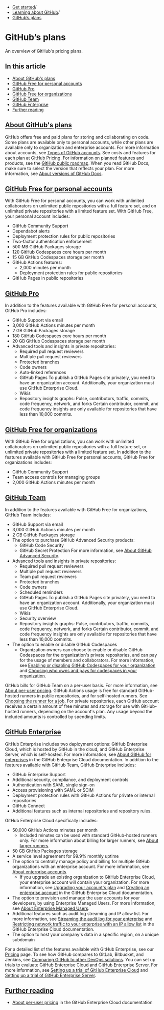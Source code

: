   * [Get started](https://docs.github.com/en/get-started "Get started")/
  * [Learning about GitHub](https://docs.github.com/en/get-started/learning-about-github "Learning about GitHub")/
  * [GitHub’s plans](https://docs.github.com/en/get-started/learning-about-github/githubs-plans "GitHub’s plans")


# GitHub’s plans
An overview of GitHub's pricing plans.
## In this article
  * [About GitHub's plans](https://docs.github.com/en/get-started/learning-about-github/githubs-plans#about-githubs-plans)
  * [GitHub Free for personal accounts](https://docs.github.com/en/get-started/learning-about-github/githubs-plans#github-free-for-personal-accounts)
  * [GitHub Pro](https://docs.github.com/en/get-started/learning-about-github/githubs-plans#github-pro)
  * [GitHub Free for organizations](https://docs.github.com/en/get-started/learning-about-github/githubs-plans#github-free-for-organizations)
  * [GitHub Team](https://docs.github.com/en/get-started/learning-about-github/githubs-plans#github-team)
  * [GitHub Enterprise](https://docs.github.com/en/get-started/learning-about-github/githubs-plans#github-enterprise)
  * [Further reading](https://docs.github.com/en/get-started/learning-about-github/githubs-plans#further-reading)


## [About GitHub's plans](https://docs.github.com/en/get-started/learning-about-github/githubs-plans#about-githubs-plans)
GitHub offers free and paid plans for storing and collaborating on code. Some plans are available only to personal accounts, while other plans are available only to organization and enterprise accounts. For more information about accounts, see [Types of GitHub accounts](https://docs.github.com/en/get-started/learning-about-github/types-of-github-accounts).
See costs and features for each plan at [GitHub Pricing](https://github.com/pricing). For information on planned features and products, see the [GitHub public roadmap](https://github.com/github/roadmap#github-public-roadmap).
When you read GitHub Docs, make sure to select the version that reflects your plan. For more information, see [About versions of GitHub Docs](https://docs.github.com/en/get-started/using-github-docs/about-versions-of-github-docs).
## [GitHub Free for personal accounts](https://docs.github.com/en/get-started/learning-about-github/githubs-plans#github-free-for-personal-accounts)
With GitHub Free for personal accounts, you can work with unlimited collaborators on unlimited public repositories with a full feature set, and on unlimited private repositories with a limited feature set.
With GitHub Free, your personal account includes:
  * GitHub Community Support
  * Dependabot alerts
  * Deployment protection rules for public repositories
  * Two-factor authentication enforcement
  * 500 MB GitHub Packages storage
  * 120 GitHub Codespaces core hours per month
  * 15 GB GitHub Codespaces storage per month
  * GitHub Actions features: 
    * 2,000 minutes per month
    * Deployment protection rules for public repositories
  * GitHub Pages in public repositories


## [GitHub Pro](https://docs.github.com/en/get-started/learning-about-github/githubs-plans#github-pro)
In addition to the features available with GitHub Free for personal accounts, GitHub Pro includes:
  * GitHub Support via email
  * 3,000 GitHub Actions minutes per month
  * 2 GB GitHub Packages storage
  * 180 GitHub Codespaces core hours per month
  * 20 GB GitHub Codespaces storage per month
  * Advanced tools and insights in private repositories: 
    * Required pull request reviewers
    * Multiple pull request reviewers
    * Protected branches
    * Code owners
    * Auto-linked references
    * GitHub Pages
To publish a GitHub Pages site privately, you need to have an organization account. Additionally, your organization must use GitHub Enterprise Cloud.
    * Wikis
    * Repository insights graphs: Pulse, contributors, traffic, commits, code frequency, network, and forks
Certain contributor, commit, and code frequency insights are only available for repositories that have less than 10,000 commits.


## [GitHub Free for organizations](https://docs.github.com/en/get-started/learning-about-github/githubs-plans#github-free-for-organizations)
With GitHub Free for organizations, you can work with unlimited collaborators on unlimited public repositories with a full feature set, or unlimited private repositories with a limited feature set.
In addition to the features available with GitHub Free for personal accounts, GitHub Free for organizations includes:
  * GitHub Community Support
  * Team access controls for managing groups
  * 2,000 GitHub Actions minutes per month


## [GitHub Team](https://docs.github.com/en/get-started/learning-about-github/githubs-plans#github-team)
In addition to the features available with GitHub Free for organizations, GitHub Team includes:
  * GitHub Support via email
  * 3,000 GitHub Actions minutes per month
  * 2 GB GitHub Packages storage
  * The option to purchase GitHub Advanced Security products:
    * GitHub Code Security
    * GitHub Secret Protection
For more information, see [About GitHub Advanced Security](https://docs.github.com/en/get-started/learning-about-github/about-github-advanced-security).
  * Advanced tools and insights in private repositories:
    * Required pull request reviewers
    * Multiple pull request reviewers
    * Team pull request reviewers
    * Protected branches
    * Code owners
    * Scheduled reminders
    * GitHub Pages
To publish a GitHub Pages site privately, you need to have an organization account. Additionally, your organization must use GitHub Enterprise Cloud.
    * Wikis
    * Security overview
    * Repository insights graphs: Pulse, contributors, traffic, commits, code frequency, network, and forks
Certain contributor, commit, and code frequency insights are only available for repositories that have less than 10,000 commits.
  * The option to enable or disable GitHub Codespaces
    * Organization owners can choose to enable or disable GitHub Codespaces for the organization's private repositories, and can pay for the usage of members and collaborators. For more information, see [Enabling or disabling GitHub Codespaces for your organization](https://docs.github.com/en/codespaces/managing-codespaces-for-your-organization/enabling-or-disabling-github-codespaces-for-your-organization) and [Choosing who owns and pays for codespaces in your organization](https://docs.github.com/en/codespaces/managing-codespaces-for-your-organization/choosing-who-owns-and-pays-for-codespaces-in-your-organization).


GitHub bills for GitHub Team on a per-user basis. For more information, see [About per-user pricing](https://docs.github.com/en/billing/managing-the-plan-for-your-github-account/about-per-user-pricing).
GitHub Actions usage is free for standard GitHub-hosted runners in public repositories, and for self-hosted runners. See [Choosing the runner for a job](https://docs.github.com/en/actions/writing-workflows/choosing-where-your-workflow-runs/choosing-the-runner-for-a-job#standard-github-hosted-runners-for-public-repositories). For private repositories, each GitHub account receives a certain amount of free minutes and storage for use with GitHub-hosted runners, depending on the account's plan. Any usage beyond the included amounts is controlled by spending limits.
## [GitHub Enterprise](https://docs.github.com/en/get-started/learning-about-github/githubs-plans#github-enterprise)
GitHub Enterprise includes two deployment options: GitHub Enterprise Cloud, which is hosted by GitHub in the cloud, and GitHub Enterprise Server, which is self-hosted. For more information, see [About GitHub for enterprises](https://docs.github.com/en/enterprise-cloud@latest/admin/overview/about-github-for-enterprises) in the GitHub Enterprise Cloud documentation.
In addition to the features available with GitHub Team, GitHub Enterprise includes:
  * GitHub Enterprise Support
  * Additional security, compliance, and deployment controls
  * Authentication with SAML single sign-on
  * Access provisioning with SAML or SCIM
  * Deployment protection rules with GitHub Actions for private or internal repositories
  * GitHub Connect
  * Additional features such as internal repositories and repository rules.


GitHub Enterprise Cloud specifically includes:
  * 50,000 GitHub Actions minutes per month
    * Included minutes can be used with standard GitHub-hosted runners only. For more information about billing for larger runners, see [About larger runners](https://docs.github.com/en/enterprise-cloud@latest/actions/using-github-hosted-runners/about-larger-runners/about-larger-runners#understanding-billing).
  * 50 GB GitHub Packages storage
  * A service level agreement for 99.9% monthly uptime
  * The option to centrally manage policy and billing for multiple GitHub organizations with an enterprise account. For more information, see [About enterprise accounts](https://docs.github.com/en/enterprise-cloud@latest/admin/managing-your-enterprise-account/about-enterprise-accounts).
    * If you upgrade an existing organization to GitHub Enterprise Cloud, your enterprise account will contain your organization. For more information, see [Upgrading your account's plan](https://docs.github.com/en/enterprise-cloud@latest/billing/managing-the-plan-for-your-github-account/upgrading-your-accounts-plan#upgrading-your-organizations-plan) and [Creating an enterprise account](https://docs.github.com/en/enterprise-cloud@latest/admin/managing-your-enterprise-account/creating-an-enterprise-account#about-enterprise-account-creation) in the GitHub Enterprise Cloud documentation.
  * The option to provision and manage the user accounts for your developers, by using Enterprise Managed Users. For more information, see [About Enterprise Managed Users](https://docs.github.com/en/enterprise-cloud@latest/admin/identity-and-access-management/understanding-iam-for-enterprises/about-enterprise-managed-users).
  * Additional features such as audit log streaming and IP allow list. For more information, see [Streaming the audit log for your enterprise](https://docs.github.com/en/enterprise-cloud@latest/admin/monitoring-activity-in-your-enterprise/reviewing-audit-logs-for-your-enterprise/streaming-the-audit-log-for-your-enterprise) and [Restricting network traffic to your enterprise with an IP allow list](https://docs.github.com/en/enterprise-cloud@latest/admin/configuration/hardening-security-for-your-enterprise/restricting-network-traffic-to-your-enterprise-with-an-ip-allow-list) in the GitHub Enterprise Cloud documentation.
  * The option to host your company's data in a specific region, on a unique subdomain


For a detailed list of the features available with GitHub Enterprise, see our [Pricing](https://github.com/pricing) page.
To see how GitHub compares to GitLab, Bitbucket, and Jenkins, see [Comparing GitHub to other DevOps solutions](https://resources.github.com/devops/tools/compare/).
You can set up trials to evaluate GitHub Enterprise Cloud and GitHub Enterprise Server. For more information, see [Setting up a trial of GitHub Enterprise Cloud](https://docs.github.com/en/enterprise-cloud@latest/admin/overview/setting-up-a-trial-of-github-enterprise-cloud) and [Setting up a trial of GitHub Enterprise Server](https://docs.github.com/en/enterprise-server@3.17/admin/overview/setting-up-a-trial-of-github-enterprise-server).
## [Further reading](https://docs.github.com/en/get-started/learning-about-github/githubs-plans#further-reading)
  * [About per-user pricing](https://docs.github.com/en/enterprise-cloud@latest/billing/managing-the-plan-for-your-github-account/about-per-user-pricing) in the GitHub Enterprise Cloud documentation


